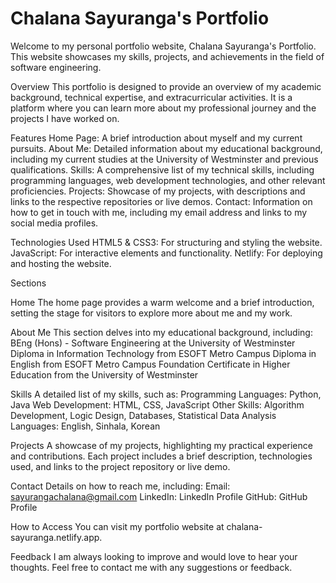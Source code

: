 # Chalana Sayuranga's Portfolio

Welcome to my personal portfolio website, Chalana Sayuranga's Portfolio. This website showcases my skills, projects, and achievements in the field of software engineering.

Overview
This portfolio is designed to provide an overview of my academic background, technical expertise, and extracurricular activities. It is a platform where you can learn more about my professional journey and the projects I have worked on.

Features
    Home Page: 
      A brief introduction about myself and my current pursuits.
    About Me:
      Detailed information about my educational background, including my current studies at the University of Westminster and previous qualifications.
    Skills: 
      A comprehensive list of my technical skills, including programming languages, web development technologies, and other relevant proficiencies.
    Projects: 
      Showcase of my projects, with descriptions and links to the respective repositories or live demos.
    Contact: 
      Information on how to get in touch with me, including my email address and links to my social media profiles.

Technologies Used
    HTML5 & CSS3: For structuring and styling the website.
    JavaScript: For interactive elements and functionality.
    Netlify: For deploying and hosting the website.

Sections

Home
The home page provides a warm welcome and a brief introduction, setting the stage for visitors to explore more about me and my work.

About Me
This section delves into my educational background, including:
    BEng (Hons) - Software Engineering at the University of Westminster
    Diploma in Information Technology from ESOFT Metro Campus
    Diploma in English from ESOFT Metro Campus
    Foundation Certificate in Higher Education from the University of Westminster

Skills
A detailed list of my skills, such as:
    Programming Languages: Python, Java
    Web Development: HTML, CSS, JavaScript
    Other Skills: Algorithm Development, Logic Design, Databases, Statistical Data Analysis
    Languages: English, Sinhala, Korean

Projects
A showcase of my projects, highlighting my practical experience and contributions. Each project includes a brief description, technologies used, and links to the              project repository or live demo.

Contact
Details on how to reach me, including:
    Email: sayurangachalana@gmail.com
    LinkedIn: LinkedIn Profile
    GitHub: GitHub Profile

How to Access
You can visit my portfolio website at chalana-sayuranga.netlify.app.

Feedback
I am always looking to improve and would love to hear your thoughts. Feel free to contact me with any suggestions or feedback.
